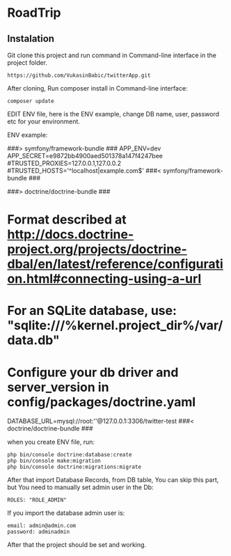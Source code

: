 # RoadTrip

## Instalation
Git clone this project and run command in Command-line interface in the project folder.
```
https://github.com/VukasinBabic/twitterApp.git
```
After cloning, Run composer install in Command-line interface:
```
composer update
```

EDIT ENV file, here is the ENV example, change DB name, user, password etc for your environment. 

ENV example:

###> symfony/framework-bundle ###
APP_ENV=dev
APP_SECRET=e9872bb4900aed501378a147f4247bee
#TRUSTED_PROXIES=127.0.0.1,127.0.0.2
#TRUSTED_HOSTS='^localhost|example\.com$'
###< symfony/framework-bundle ###

###> doctrine/doctrine-bundle ###
# Format described at http://docs.doctrine-project.org/projects/doctrine-dbal/en/latest/reference/configuration.html#connecting-using-a-url
# For an SQLite database, use: "sqlite:///%kernel.project_dir%/var/data.db"
# Configure your db driver and server_version in config/packages/doctrine.yaml
DATABASE_URL=mysql://root:''@127.0.0.1:3306/twitter-test
###< doctrine/doctrine-bundle ###

when you create ENV file, run:
```
php bin/console doctrine:database:create
php bin/console make:migration
php bin/console doctrine:migrations:migrate
```
After that import Database Records, from DB table,
You can skip this part, but You need to manually set admin user in the Db:
```
ROLES: "ROLE_ADMIN"
```
If you import the database admin user is:
```
email: admin@admin.com
password: adminadmin
```
After that the project should be set and working. 
